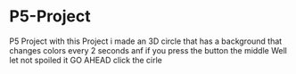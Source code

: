 # P5-Project
P5 Project
with this Project i made an 3D circle that has a background that changes colors every 2 seconds anf if you press the button the middle Well let not spoiled it GO AHEAD click the cirle 
